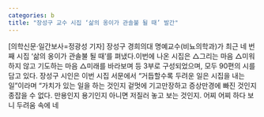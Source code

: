 ```yaml
---
categories: b
title: "장성구 교수 시집 ‘삶의 옹이가 관솔불 될 때’ 발간"
---
```

[의학신문·일간보사=정광성 기자] 장성구 경희의대 명예교수(비뇨의학과)가 최근 네 번째 시집 ‘삶의 옹이가 관솔불 될 때’를 펴냈다.이번에 나온 시집은 △그리는 마음 △미워하지 않고 기도하는 마음 △미래를 바라보며 등 3부로 구성되었으며, 모두 90편의 시를 담고 있다. 장성구 시인은 이번 시집 서문에서 “거듭할수록 두려운 일은 시집을 내는 일”이라며 “가치가 있는 일을 하는 것인지 겉멋에 기고만장하고 증상만경에 빠진 것인지 종잡을 수 없다. 만용인지 용기인지 아니면 저질러 놓고 보는 것인지. 어찌 어찌 하다 보니 두려움 속에 네